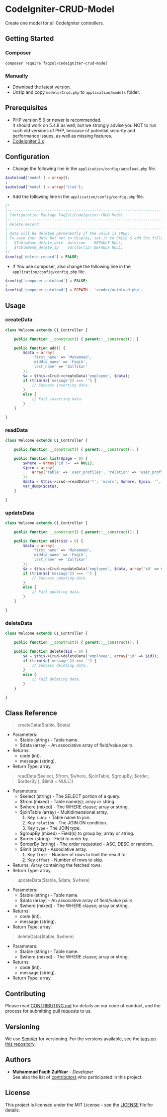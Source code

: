# CodeIgniter-CRUD-Model
Create one model for all CodeIgniter controllers.

## Getting Started
### Composer
```sh
composer require faqzul/codeigniter-crud-model
```
### Manually
* Download the [latest version](https://github.com/FaqZul/CodeIgniter-CRUD-Model/releases).
* Unzip and copy `models/Crud.php` to `application/models` folder.

## Prerequisites
* PHP version 5.6 or newer is recommended.<br>
It should work on 5.4.8 as well, but we strongly advise you NOT to run such old versions of PHP, because of potential security and performance issues, as well as missing features.
* [CodeIgniter 3.x](https://www.codeigniter.com/download)

## Configuration
* Change the following line in the `application/config/autoload.php` file.
```php
$autoload['model'] = array();
↓
$autoload['model'] = array('Crud');
```
* Add the following line in the `application/config/config.php` file.
```php
/*
|--------------------------------------------------------------------------
| Configuration Package FaqZul/CodeIgniter-CRUD-Model
|--------------------------------------------------------------------------
| Delete Record
|--------------------------------------------------------------------------
| Data will be deleted permanently if the value is TRUE;
| To save Your data but not to display, set it to FALSE & add the following fields in each table:
| 	$TableName_delete_date	datetime 	DEFAULT NULL;
| 	$TableName_delete_ip	varchar(15)	DEFAULT NULL;
*/
$config['delete_record'] = FALSE;
```
* If You use composer, also change the following line in the `application/config/config.php` file.
```php
$config['composer_autoload'] = FALSE;
↓
$config['composer_autoload'] = FCPATH . 'vendor/autoload.php';
```

## Usage
### createData
```php
class Welcome extends CI_Controller {

	public function __construct() { parent::__construct(); }

	public function add() {
		$data = array(
			'first_name' => 'Muhammad',
			'middle_name' => 'Faqih',
			'last_name' => 'Zulfikar'
		);
		$a = $this->Crud->createData('employee', $data);
		if (trim($a['message']) === '') {
			// Success inserting data.
		}
		else {
			// Fail inserting data.
		}
	}

}
```
### readData
```php
class Welcome extends CI_Controller {

	public function __construct() { parent::__construct(); }

	public function list($page = 0) {
		$where = array('id !=' => NULL);
		$join = array(
			array('table' => 'user_profiles', 'relation' => 'user_profiles.user_id = users.id', 'type' => 'LEFT')
		);
		$data = $this->crud->readData('*', 'users', $where, $join, '', 'id', 'DESC', array('limit' => 10, 'offset' => $page * 10));
		var_dump($data);
	}

}
```
### updateData
```php
class Welcome extends CI_Controller {

	public function __construct() { parent::__construct(); }

	public function edit($id = 0) {
		$data = array(
			'first_name' => 'Muhammad',
			'middle_name' => 'Faqih',
			'last_name' => 'Zulfikar'
		);
		$a = $this->Crud->updateData('employee', $data, array('id' => $id));
		if (trim($a['message']) === '') {
			// Success updating data.
		}
		else {
			// Fail updating data.
		}
	}

}
```
### deleteData
```php
class Welcome extends CI_Controller {

	public function __construct() { parent::__construct(); }

	public function delete($id = 0) {
		$a = $this->Crud->deleteData('employee', array('id' => $id));
		if (trim($a['message']) === '') {
			// Success deleting data.
		}
		else {
			// Fail deleting data.
		}
	}

}
```

## Class Reference
> createData($table, $data)
- Parameters:
	- $table (string) - Table name.
	- $data (array) - An associative array of field/value pairs.
- Returns:
	- code (int).
	- message (string).
- Return Type: array.
> readData($select, $from, $where, $joinTable, $groupBy, $order, $orderBy [, $limit = NULL])
- Parameters:
	- $select (string) - The SELECT portion of a query.
	- $from (mixed) - Table name(s); array or string.
	- $where (mixed) - The WHERE clause; array or string.
	- $joinTable (array) - Multidimensional array.
		1. Key `table` - Table name to join.
		2. Key `relation` - The JOIN ON condition.
		3. Key `type` - The JOIN type.
	- $groupBy (mixed) - Field(s) to group by; array or string.
	- $order (string) - Field to order by.
	- $orderBy (string) - The order requested - ASC, DESC or random.
	- $limit (array) - Associative array.
		1. Key `limit` - Number of rows to limit the result to.
		2. Key `offset` - Number of rows to skip.
- Returns: Array containing the fetched rows.
- Return Type: array.
> updateData($table, $data, $where)
- Parameters:
	- $table (string) - Table name.
	- $data (array) - An associative array of field/value pairs.
	- $where (mixed) - The WHERE clause; array or string.
- Returns:
	- code (int).
	- message (string).
- Return Type: array.
> deleteData($table, $where)
- Parameters:
	- $table (string) - Table name.
	- $where (mixed) - The WHERE clause; array or string.
- Returns:
	- code (int).
	- message (string).
- Return Type: array.

## Contributing
Please read [CONTRIBUTING.md](https://github.com/FaqZul/CodeIgniter-CRUD-Model/blob/2.0.0/CONTRIBUTING.md) for details on our code of conduct, and the process for submitting pull requests to us.

## Versioning
We use [SemVer](http://semver.org/) for versioning. For the versions available, see the [tags on this repository](https://github.com/FaqZul/CodeIgniter-CRUD-Model/tags).

## Authors
* **Muhammad Faqih Zulfikar** - *Developer*<br>
See also the list of [contributors](https://github.com/FaqZul/CodeIgniter-CRUD-Model/contributors) who participated in this project.

## License
This project is licensed under the MIT License - see the [LICENSE](https://github.com/FaqZul/CodeIgniter-CRUD-Model/blob/2.0.0/LICENSE) file for details.